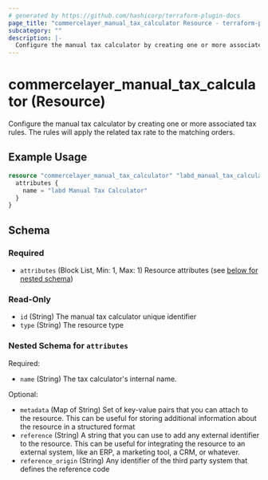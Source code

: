 ```yaml
---
# generated by https://github.com/hashicorp/terraform-plugin-docs
page_title: "commercelayer_manual_tax_calculator Resource - terraform-provider-commercelayer"
subcategory: ""
description: |-
  Configure the manual tax calculator by creating one or more associated tax rules. The rules will apply the related tax rate to the matching orders.
---
```


# commercelayer_manual_tax_calculator (Resource)

Configure the manual tax calculator by creating one or more associated tax rules. The rules will apply the related tax rate to the matching orders.

## Example Usage

```terraform
resource "commercelayer_manual_tax_calculator" "labd_manual_tax_calculator" {
  attributes {
    name = "labd Manual Tax Calculator"
  }
}
```

<!-- schema generated by tfplugindocs -->
## Schema

### Required

- `attributes` (Block List, Min: 1, Max: 1) Resource attributes (see [below for nested schema](#nestedblock--attributes))

### Read-Only

- `id` (String) The manual tax calculator unique identifier
- `type` (String) The resource type

<a id="nestedblock--attributes"></a>
### Nested Schema for `attributes`

Required:

- `name` (String) The tax calculator's internal name.

Optional:

- `metadata` (Map of String) Set of key-value pairs that you can attach to the resource. This can be useful for storing additional information about the resource in a structured format
- `reference` (String) A string that you can use to add any external identifier to the resource. This can be useful for integrating the resource to an external system, like an ERP, a marketing tool, a CRM, or whatever.
- `reference_origin` (String) Any identifier of the third party system that defines the reference code
